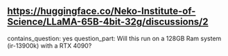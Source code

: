 ## https://huggingface.co/Neko-Institute-of-Science/LLaMA-65B-4bit-32g/discussions/2

contains_question: yes
question_part: Will this run on a 128GB Ram system (ir-13900k) with a RTX 4090?